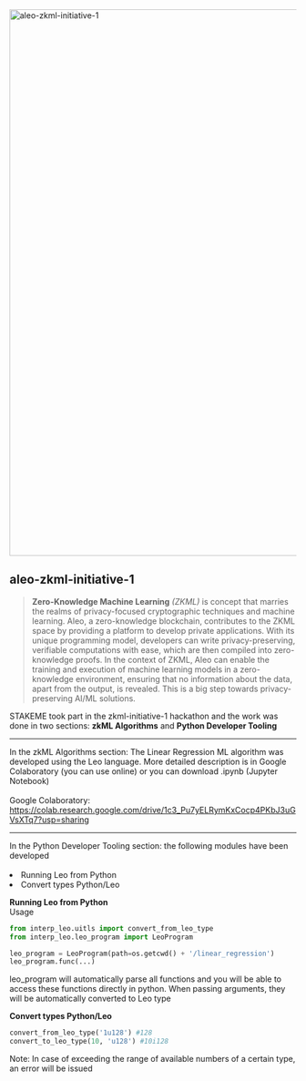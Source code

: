 <img width="960" alt="aleo-zkml-initiative-1" src="https://github.com/stakemepro/aleo-zkml-initiative-1/assets/104348282/9c701594-4f27-4ed7-a4dd-1610bc9082ea">

## aleo-zkml-initiative-1

> **Zero-Knowledge Machine Learning** *(ZKML)* is  concept that marries the realms of privacy-focused cryptographic techniques and machine learning. Aleo, a zero-knowledge blockchain, contributes to the ZKML space by providing a platform to develop private applications. With its unique programming model, developers can write privacy-preserving, verifiable computations with ease, which are then compiled into zero-knowledge proofs. In the context of ZKML, Aleo can enable the training and execution of machine learning models in a zero-knowledge environment, ensuring that no information about the data, apart from the output, is revealed. This is a big step towards privacy-preserving AI/ML solutions.

STAKEME took part in the zkml-initiative-1 hackathon and the work was done in two sections: **zkML Algorithms** and **Python Developer Tooling**
<hr>
In the zkML Algorithms section: The Linear Regression ML algorithm was developed using the Leo language. More detailed description is in Google Colaboratory (you can use online) or you can download .ipynb (Jupyter Notebook)
<br></br>
Google Colaboratory: <a href="https://colab.research.google.com/drive/1c3_Pu7yELRymKxCocp4PKbJ3uGVsXTq7?usp=sharing">https://colab.research.google.com/drive/1c3_Pu7yELRymKxCocp4PKbJ3uGVsXTq7?usp=sharing</a>
<hr>
In the Python Developer Tooling section: the following modules have been developed
<br></br>
<li>Running Leo from Python</li>
<li>Convert types Python/Leo</li>

**Running Leo from Python**
</br>
Usage
```python
from interp_leo.uitls import convert_from_leo_type
from interp_leo.leo_program import LeoProgram

leo_program = LeoProgram(path=os.getcwd() + '/linear_regression')
leo_program.func(...)
```
leo_program will automatically parse all functions and you will be able to access these functions directly in python. When passing arguments, they will be automatically converted to Leo type

**Convert types Python/Leo**
```python
convert_from_leo_type('1u128') #128
convert_to_leo_type(10, 'u128') #10i128
```
Note: In case of exceeding the range of available numbers of a certain type, an error will be issued